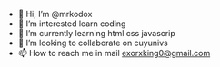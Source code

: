 - 👋 Hi, I’m @mrkodox
- 👀 I’m interested learn coding
- 🌱 I’m currently learning html css javascrip
- 💞️ I’m looking to collaborate on cuyunivs
- 📫 How to reach me in mail exorxking0@gmail.com

<!---
mrkodox/mrkodox is a ✨ special ✨ repository because its `README.md` (this file) appears on your GitHub profile.
You can click the Preview link to take a look at your changes.
--->
